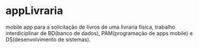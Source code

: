 # appLivraria
mobile app para a solicitação de livros de uma livraria fisica, trabalho interdiciplinar de BD(banco de dados), PAM(programação de apps mobile) e DS(desenvolvimento de sistemas).
